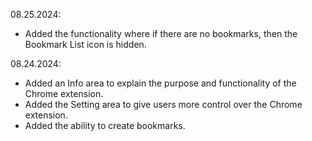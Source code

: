 08.25.2024:
<ul>
<li>Added the functionality where if there are no bookmarks, then the Bookmark List icon is hidden.</li>
</ul>
08.24.2024:
<ul>
<li>Added an Info area to explain the purpose and functionality of the Chrome extension.</li>
<li>Added the Setting area to give users more control over the Chrome extension.</li>
<li>Added the ability to create bookmarks.</li>
</ul>

